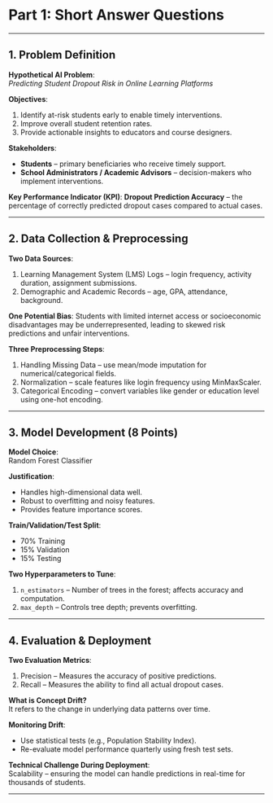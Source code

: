 # Part 1: Short Answer Questions 

---

## 1. Problem Definition 

**Hypothetical AI Problem**:  
*Predicting Student Dropout Risk in Online Learning Platforms*

**Objectives**:
1. Identify at-risk students early to enable timely interventions.
2. Improve overall student retention rates.
3. Provide actionable insights to educators and course designers.

**Stakeholders**:
- **Students** – primary beneficiaries who receive timely support.
- **School Administrators / Academic Advisors** – decision-makers who implement interventions.

**Key Performance Indicator (KPI)**:
**Dropout Prediction Accuracy** – the percentage of correctly predicted dropout cases compared to actual cases.

---

## 2. Data Collection & Preprocessing 

**Two Data Sources**:
1. Learning Management System (LMS) Logs – login frequency, activity duration, assignment submissions.
2. Demographic and Academic Records – age, GPA, attendance, background.

**One Potential Bias**:
Students with limited internet access or socioeconomic disadvantages may be underrepresented, leading to skewed risk predictions and unfair interventions.

**Three Preprocessing Steps**:
1. Handling Missing Data – use mean/mode imputation for numerical/categorical fields.
2. Normalization – scale features like login frequency using MinMaxScaler.
3. Categorical Encoding – convert variables like gender or education level using one-hot encoding.

---

## 3. Model Development (8 Points)

**Model Choice**:  
Random Forest Classifier

**Justification**:
- Handles high-dimensional data well.
- Robust to overfitting and noisy features.
- Provides feature importance scores.

**Train/Validation/Test Split**:
- 70% Training
- 15% Validation
- 15% Testing

**Two Hyperparameters to Tune**:
1. `n_estimators` – Number of trees in the forest; affects accuracy and computation.
2. `max_depth` – Controls tree depth; prevents overfitting.

---

## 4. Evaluation & Deployment 

**Two Evaluation Metrics**:
1. Precision – Measures the accuracy of positive predictions.
2. Recall – Measures the ability to find all actual dropout cases.

**What is Concept Drift?**  
It refers to the change in underlying data patterns over time.

**Monitoring Drift**:
- Use statistical tests (e.g., Population Stability Index).
- Re-evaluate model performance quarterly using fresh test sets.

**Technical Challenge During Deployment**:  
Scalability – ensuring the model can handle predictions in real-time for thousands of students.

---
